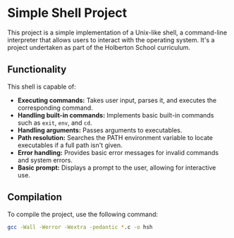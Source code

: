 # Simple Shell Project

This project is a simple implementation of a Unix-like shell, a command-line interpreter that allows users to interact with the operating system. It's a project undertaken as part of the Holberton School curriculum.

## Functionality

This shell is capable of:

*   **Executing commands:** Takes user input, parses it, and executes the corresponding command.
*   **Handling built-in commands:** Implements basic built-in commands such as `exit`, `env`, and `cd`.
*   **Handling arguments:** Passes arguments to executables.
*   **Path resolution:** Searches the PATH environment variable to locate executables if a full path isn't given.
*   **Error handling:** Provides basic error messages for invalid commands and system errors.
*   **Basic prompt:** Displays a prompt to the user, allowing for interactive use.

## Compilation

To compile the project, use the following command:

```bash
gcc -Wall -Werror -Wextra -pedantic *.c -o hsh
